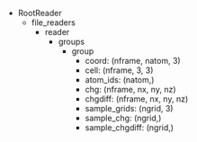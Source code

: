 - RootReader
  - file_readers
    - reader
      - groups
        - group
          - coord: (nframe, natom, 3)
          - cell: (nframe, 3, 3)
          - atom_ids: (natom,)
          - chg: (nframe, nx, ny, nz)
          - chgdiff: (nframe, nx, ny, nz)
          - sample_grids: (ngrid, 3)
          - sample_chg: (ngrid,)
          - sample_chgdiff: (ngrid,)
    
        